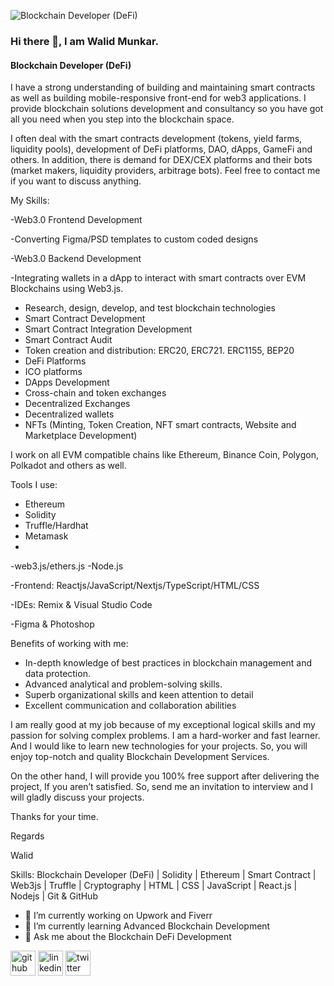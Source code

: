 ![Blockchain Developer (DeFi)](https://scontent.fdac24-3.fna.fbcdn.net/v/t39.30808-6/300802182_1975096319344116_6971308163908885592_n.png?_nc_cat=109&ccb=1-7&_nc_sid=e3f864&_nc_ohc=ERJ1NG9VQXQAX_n4YcD&_nc_ht=scontent.fdac24-3.fna&oh=00_AfDF1OWSenEN7rctF3Oj0ekLNoRXGLQNrLF9k1H_zeUWOg&oe=6429D2D2) 
### Hi there 👋, I am Walid Munkar.
#### Blockchain Developer (DeFi)

I have a strong understanding of building and maintaining smart contracts as well as building mobile-responsive front-end for web3 applications. I provide blockchain solutions development and consultancy so you have got all you need when you step into the blockchain space.

I often deal with the smart contracts development (tokens, yield farms, liquidity pools), development of DeFi platforms, DAO, dApps, GameFi and others. In addition, there is demand for DEX/CEX platforms and their bots (market makers, liquidity providers, arbitrage bots). Feel free to contact me if you want to discuss anything.

My Skills:

-Web3.0 Frontend Development

-Converting Figma/PSD templates to custom coded designs

-Web3.0 Backend Development

-Integrating wallets in a dApp to interact with smart contracts over EVM Blockchains using Web3.js.

- Research, design, develop, and test blockchain technologies
- Smart Contract Development
- Smart Contract Integration Development
- Smart Contract Audit
- Token creation and distribution: ERC20, ERC721. ERC1155, BEP20
- DeFi Platforms
- ICO platforms
- DApps Development
- Cross-chain and token exchanges
- Decentralized Exchanges
- Decentralized wallets
- NFTs (Minting, Token Creation, NFT smart contracts, Website and Marketplace Development)

I work on all EVM compatible chains like Ethereum, Binance Coin, Polygon, Polkadot and others as well.

Tools I use:
- Ethereum
- Solidity
- Truffle/Hardhat
- Metamask
- 
-web3.js/ethers.js
-Node.js

-Frontend: Reactjs/JavaScript/Nextjs/TypeScript/HTML/CSS

-IDEs: Remix & Visual Studio Code

-Figma & Photoshop

Benefits of working with me:
- In-depth knowledge of best practices in blockchain management and data protection.
- Advanced analytical and problem-solving skills.
- Superb organizational skills and keen attention to detail
- Excellent communication and collaboration abilities

I am really good at my job because of my exceptional logical skills and my passion for solving complex problems. I am a hard-worker and fast learner. And I would like to learn new technologies for your projects. So, you will enjoy top-notch and quality Blockchain Development Services.

On the other hand, I will provide you 100% free support after delivering the project, If you aren’t satisfied. So, send me an invitation to interview and I will gladly discuss your projects.

Thanks for your time.

Regards

Walid

Skills: Blockchain Developer (DeFi) | Solidity | Ethereum | Smart Contract | Web3js | Truffle | Cryptography | HTML | CSS | JavaScript | React.js | Nodejs | Git & GitHub

- 🔭 I’m currently working on Upwork and Fiverr 
- 🌱 I’m currently learning Advanced Blockchain Development 
- 💬 Ask me about the Blockchain DeFi Development 


[<img src='https://cdn.jsdelivr.net/npm/simple-icons@3.0.1/icons/github.svg' alt='github' height='40'>](https://github.com/https://github.com/BlockchainDeFiDeveloper)  [<img src='https://cdn.jsdelivr.net/npm/simple-icons@3.0.1/icons/linkedin.svg' alt='linkedin' height='40'>](https://www.linkedin.com/in/https://www.linkedin.com/in/blockchaindeveloper//)  [<img src='https://cdn.jsdelivr.net/npm/simple-icons@3.0.1/icons/twitter.svg' alt='twitter' height='40'>](https://twitter.com/https://twitter.com/DeFiDevelopers)  

